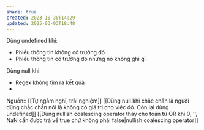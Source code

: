 ```yaml
---
share: true
created: 2023-10-30T14:29
updated: 2025-03-03T18:48
---
```

Dùng undefined khi:
- Phiếu thông tin không có trường đó 
- Phiếu thông tin có trường đó nhưng nó không ghi gì

Dùng null khi:
- Regex không tìm ra kết quả
- 

Nguồn:: [[Tự ngẫm nghĩ, trải nghiệm]]
[[Dùng null khi chắc chắn là người dùng chắc chắn nói là không có giá trị cho việc đó. Còn lại dùng undefined]]
[[Dùng nullish coalescing operator thay cho toán tử OR khi 0, '', NaN cần được trả về true chứ không phải false|nullish coalescing operator]]